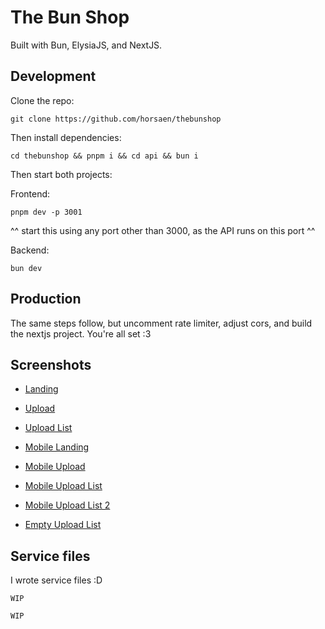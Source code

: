 # The Bun Shop

Built with Bun, ElysiaJS, and NextJS.

## Development

Clone the repo:
```
git clone https://github.com/horsaen/thebunshop
```

Then install dependencies:
```
cd thebunshop && pnpm i && cd api && bun i
```

Then start both projects:

Frontend:
```
pnpm dev -p 3001
```
^^ start this using any port other than 3000, as the API runs on this port ^^

Backend:
```
bun dev
```

## Production

The same steps follow, but uncomment rate limiter, adjust cors, and build the nextjs project. You're all set :3

## Screenshots

- [Landing](/docs/screenshots/desktop/landing.png)
- [Upload](/docs/screenshots/desktop/upload.png)
- [Upload List](/docs/screenshots/desktop/uploads.png)

- [Mobile Landing](/docs/screenshots/mobile/landing.png)
- [Mobile Upload](/docs/screenshots/mobile/upload.png)
- [Mobile Upload List](/docs/screenshots/mobile/single.png)
- [Mobile Upload List 2](/docs/screenshots/mobile/double.png)
- [Empty Upload List](/docs/screenshots/mobile/no%20more%20womp%20womp.png)

## Service files

I wrote service files :D

```
WIP
```

```
WIP
```